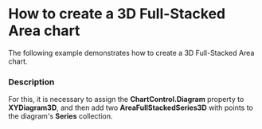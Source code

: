 # How to create a 3D Full-Stacked Area chart


<p>The following example demonstrates how to create a 3D Full-Stacked Area chart.</p>


<h3>Description</h3>

<p>For this, it is necessary to assign the <strong>ChartControl.Diagram</strong> property to <strong>XYDiagram3D</strong>, and then add two <strong>AreaFullStackedSeries3D</strong> with points to the diagram&#39;s <strong>Series</strong> collection.</p>

<br/>


